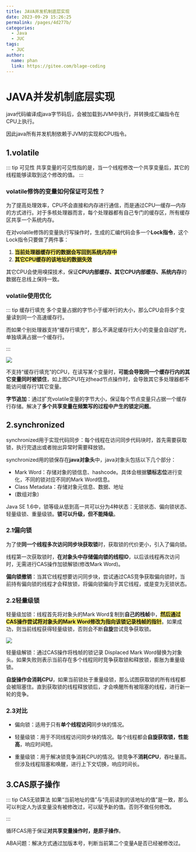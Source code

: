 ```yaml
---
title: JAVA并发机制底层实现
date: 2023-09-29 15:26:25
permalink: /pages/4d277b/
categories:
  - Java
  - JUC
tags:
  - JUC
author: 
  name: phan
  link: https://gitee.com/blage-coding
---
```

# JAVA并发机制底层实现

java代码编译成java字节码后，会被加载到JVM中执行，并转换成汇编指令在CPU上执行。

因此java所有并发机制依赖于JVM的实现和CPU指令。

## 1.volatile

::: tip 可见性
共享变量的可见性指的是，当一个线程修改一个共享变量后，其它的线程能够读取到这个修改的值。
:::

### volatile修饰的变量如何保证可见性？

为了提高处理效率，CPU不会直接和内存进行通信，而是通过CPU—缓存—内存的方式进行。对于多核处理器而言，每个处理器都有自己专门的缓存区，所有缓存区共享一个系统内存。

在对volatile修饰的变量执行写操作时，生成的汇编代码会多一个**Lock指令**，这个Lock指令只要做了两件事：

1. <font style="background: rgb(255, 240, 102)" >**当前处理器缓存行的数据会写回到系统内存中**</font>
2. <font style="background: rgb(255, 240, 102)" >**其它CPU缓存的该地址的数据失效**</font>

其它CPU会使用嗅探技术，保证**CPU内部缓存、其它CPU内部缓存、系统内存**的数据在总线上保持一致。

### volatile使用优化

::: tip 缓存行填充
多个变量占据的字节小于缓冲行的大小，那么CPU会将多个变量读到同一个高速缓存行。

而如果个别处理器支持“缓存行填充”，那么不满足缓存行大小的变量会自动扩充，单独填满占据一个缓存行。

:::

![](https://jsd.cdn.zzko.cn/gh/blage-coding/picx-images-hosting@master/20230929/image.1hhz0imgwgm8.webp)

不支持“缓存行填充”的CPU，在读写某个变量时，**可能会导致同一个缓存行内的其它变量同时被锁住**，如上图CPU1在对head节点操作时，会导致其它多处理器都不能访问缓存行1其它变量。

**字节追加**：通过扩充volatile变量的字节大小，保证每个节点变量只占据一个缓存行存储。解决了**多个共享变量在频繁写的过程中产生的锁定问题**。

## 2.synchronized

synchronized用于实现代码同步：每个线程在访问同步代码块时，首先需要获取锁，执行完退出或者抛出异常时需要释放锁。

synchronized用的锁保存在**java对象头**中，java对象头包括以下几个部分：

- Mark Word：存储对象的锁信息、hashcode。具体会根据**锁标志位**进行变化，不同的锁对应不同的Mark Word信息。
- Class Metadata：存储对象元信息、数据、地址
- (数组对象)

Java SE 1.6中，锁等级从低到高一共可以分为4种状态：无锁状态、偏向锁状态、轻量级锁、重量级锁。**锁可以升级，但不能降级**。

### 2.1偏向锁

为了使**同一个线程多次访问同步块获取锁**时，获取锁的代价更小，引入了偏向锁。

线程第一次获取锁时，**在对象头中存储偏向锁的线程ID**，以后该线程再次访问时，无需进行CAS操作加锁解锁(修改Mark Word)。

**偏向锁撤销**：当其它线程想要访问同步块，尝试通过CAS竞争获取偏向锁时，当前持有偏向锁的线程才会释放锁，将偏向锁偏向于其它线程，或是变为无锁状态。

### 2.2轻量级锁

轻量级加锁：线程首先将对象头的Mark Word复制到**自己的栈帧**中，<font style="background: rgb(255, 240, 102)" >**然后通过CAS操作尝试将对象头的Mark Word修改为指向该锁记录栈帧的指针**</font>。如果成功，则当前线程获得轻量级锁，否则会不断**自旋**尝试竞争获取锁。

![](https://jsd.cdn.zzko.cn/gh/blage-coding/picx-images-hosting@master/20231009/image.37u2d7ltowo0.webp)

轻量级解锁：通过CAS操作将栈帧的锁记录 Displaced Mark Word替换为对象头。如果失败则表示当前存在多个线程同时竞争获取锁和释放锁，膨胀为重量级锁。

**自旋操作会消耗CPU**，如果当前锁处于重量级锁，那么试图获取锁的所有线程都会被阻塞住。直到获取锁的线程释放锁后，才会唤醒所有被阻塞的线程，进行新一轮的竞争。

### 2.3对比

- 偏向锁：适用于只有**单个线程访问**同步块的情况。

- 轻量级锁：用于不同线程访问同步块的情况。每个线程都会**自旋获取锁，性能高**，响应时间短。
- 重量级锁：用于解决锁竞争消耗CPU的情况。锁竞争不**消耗CPU**，吞吐量高。但涉及线程阻塞和唤醒，进行上下文切换，响应时间长。

## 3.CAS原子操作

::: tip CAS无锁算法
如果“当前地址的值”与“先前读到的该地址的值”是一致，那么可以判定人为该变量没有被修改过，可以赋予新的值。否则不做任何修改。

:::

循环CAS用于保证**对共享变量操作时，是原子操作**。

ABA问题：解决方式通过加版本号，判断当前第二个变量A是否已经被修改过。